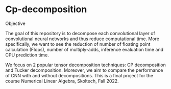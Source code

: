 # Cp-decomposition
Objective

The goal of this repository is to decompose each convolutional layer of convolutional neural networks and thus reduce computational time. More specifically, we want to see the reduction of number of floating point calculation (Flops), number of multiply-adds, inference evaluation time and CPU prediction time.

We focus on 2 popular tensor decomposition techniques: CP decomposition and Tucker decomposition. Moreover, we aim to compare the performance of CNN with and without decompositions. This is a final project for the course Numerical Linear Algebra, Skoltech, Fall 2022.
